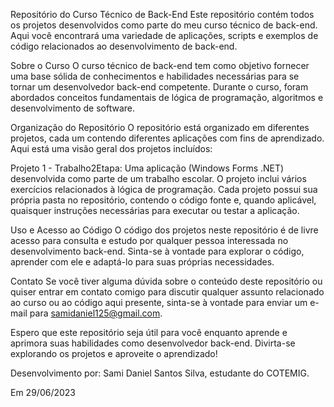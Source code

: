 Repositório do Curso Técnico de Back-End
Este repositório contém todos os projetos desenvolvidos como parte do meu curso técnico de back-end. Aqui você encontrará uma variedade de aplicações, scripts e exemplos de código relacionados ao desenvolvimento de back-end.

Sobre o Curso
O curso técnico de back-end tem como objetivo fornecer uma base sólida de conhecimentos e habilidades necessárias para se tornar um desenvolvedor back-end competente. Durante o curso, foram abordados conceitos fundamentais de lógica de programação, algoritmos e desenvolvimento de software.

Organização do Repositório
O repositório está organizado em diferentes projetos, cada um contendo diferentes aplicações com fins de aprendizado. Aqui está uma visão geral dos projetos incluídos:

Projeto 1 - Trabalho2Etapa: Uma aplicação (Windows Forms .NET) desenvolvida como parte de um trabalho escolar. O projeto inclui vários exercícios relacionados à lógica de programação.
Cada projeto possui sua própria pasta no repositório, contendo o código fonte e, quando aplicável, quaisquer instruções necessárias para executar ou testar a aplicação.

Uso e Acesso ao Código
O código dos projetos neste repositório é de livre acesso para consulta e estudo por qualquer pessoa interessada no desenvolvimento back-end. Sinta-se à vontade para explorar o código, aprender com ele e adaptá-lo para suas próprias necessidades.

Contato
Se você tiver alguma dúvida sobre o conteúdo deste repositório ou quiser entrar em contato comigo para discutir qualquer assunto relacionado ao curso ou ao código aqui presente, sinta-se à vontade para enviar um e-mail para samidaniel125@gmail.com.

Espero que este repositório seja útil para você enquanto aprende e aprimora suas habilidades como desenvolvedor back-end. Divirta-se explorando os projetos e aproveite o aprendizado!

Desenvolvimento por: Sami Daniel Santos Silva, estudante do COTEMIG.

Em 29/06/2023